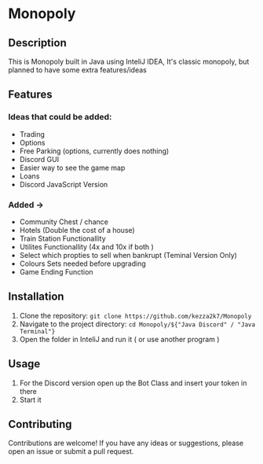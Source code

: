 # Monopoly

## Description
This is Monopoly built in Java using InteliJ IDEA, It's classic monopoly, but planned to have some extra features/ideas

## Features
### Ideas that could be added:
- Trading
- Options
- Free Parking (options, currently does nothing)
- Discord GUI
- Easier way to see the game map
- Loans
- Discord JavaScript Version

### Added ->
- Community Chest / chance
- Hotels (Double the cost of a house)
- Train Station Functionallity
- Utilites Functionallity (4x and 10x if both )
- Select which propties to sell when bankrupt (Teminal Version Only)
- Colours Sets needed before upgrading
- Game Ending Function

## Installation
1. Clone the repository: `git clone https://github.com/kezza2k7/Monopoly`
2. Navigate to the project directory: `cd Monopoly/${"Java Discord" / "Java Terminal"}`
3. Open the folder in InteliJ and run it ( or use another program )

## Usage
1. For the Discord version open up the Bot Class and insert your token in there 
2. Start it 

## Contributing
Contributions are welcome! If you have any ideas or suggestions, please open an issue or submit a pull request.
